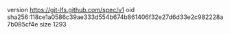 version https://git-lfs.github.com/spec/v1
oid sha256:118ce1a0586c39ae333d554b674b861406f32e27d6d33e2c982228a7b085cf4e
size 1293
